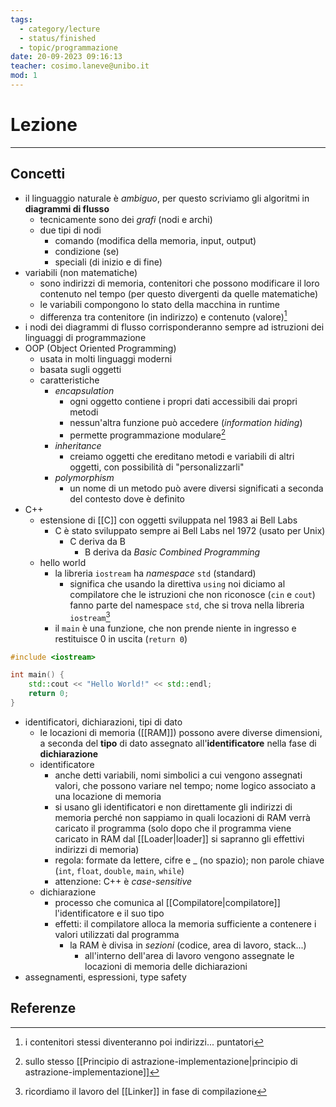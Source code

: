 ```yaml
---
tags:
  - category/lecture
  - status/finished
  - topic/programmazione
date: 20-09-2023 09:16:13
teacher: cosimo.laneve@unibo.it
mod: 1
---
```

# Lezione
---
## Concetti
- il linguaggio naturale è _ambiguo_, per questo scriviamo gli algoritmi in **diagrammi di flusso**
	- tecnicamente sono dei _grafi_ (nodi e archi)
	- due tipi di nodi
		- comando (modifica della memoria, input, output)
		- condizione (se)
		- speciali (di inizio e di fine)
- variabili (non matematiche)
	- sono indirizzi di memoria, contenitori che possono modificare il loro contenuto nel tempo (per questo divergenti da quelle matematiche)
	- le variabili compongono lo stato della macchina in runtime
	- differenza tra contenitore (in indirizzo) e contenuto (valore)[^1]
- i nodi dei diagrammi di flusso corrisponderanno sempre ad istruzioni dei linguaggi di programmazione
- OOP (Object Oriented Programming)
	- usata in molti linguaggi moderni
	- basata sugli oggetti
	- caratteristiche
		- _encapsulation_
			- ogni oggetto contiene i propri dati accessibili dai propri metodi
			- nessun'altra funzione può accedere (_information hiding_)
			- permette programmazione modulare[^2]
		- _inheritance_
			- creiamo oggetti che ereditano metodi e variabili di altri oggetti, con possibilità di "personalizzarli"
		- _polymorphism_
			- un nome di un metodo può avere diversi significati a seconda del contesto dove è definito
- C++
	- estensione di [[C]] con oggetti sviluppata nel 1983 ai Bell Labs
		- C è stato sviluppato sempre ai Bell Labs nel 1972 (usato per Unix)
			- C deriva da B
				- B deriva da _Basic Combined Programming_
	- hello world
		- la libreria `iostream` ha _namespace_ `std` (standard)
			- significa che usando la direttiva `using` noi diciamo al compilatore che le istruzioni che non riconosce (`cin` e `cout`) fanno parte del namespace `std`, che si trova nella libreria `iostream`[^3]
		- il `main` è una funzione, che non prende niente in ingresso e restituisce 0 in uscita (`return 0`)

```cpp
#include <iostream>

int main() {
	std::cout << "Hello World!" << std::endl;
	return 0;
}
```

- identificatori, dichiarazioni, tipi di dato
	- le locazioni di memoria ([[RAM]]) possono avere diverse dimensioni, a seconda del **tipo** di dato assegnato all'**identificatore** nella fase di **dichiarazione**
	- identificatore
		- anche detti variabili, nomi simbolici a cui vengono assegnati valori, che possono variare nel tempo; nome logico associato a una locazione di memoria
		- si usano gli identificatori e non direttamente gli indirizzi di memoria perché non sappiamo in quali locazioni di RAM verrà caricato il programma (solo dopo che il programma viene caricato in RAM dal [[Loader|loader]] si sapranno gli effettivi indirizzi di memoria)
		- regola: formate da lettere, cifre e \_ (no spazio); non parole chiave (`int`, `float`, `double`, `main`, `while`)
		- attenzione: C++ è _case-sensitive_
	- dichiarazione
		- processo che comunica al [[Compilatore|compilatore]] l'identificatore e il suo tipo
		- effetti: il compilatore alloca la memoria sufficiente a contenere i valori utilizzati dal programma
			- la RAM è divisa in _sezioni_ (codice, area di lavoro, stack...)
				- all'interno dell'area di lavoro vengono assegnate le locazioni di memoria delle dichiarazioni
- assegnamenti, espressioni, type safety
## Referenze
[^1]: i contenitori stessi diventeranno poi indirizzi... puntatori
[^2]: sullo stesso [[Principio di astrazione-implementazione|principio di astrazione-implementazione]]
[^3]: ricordiamo il lavoro del [[Linker]] in fase di compilazione